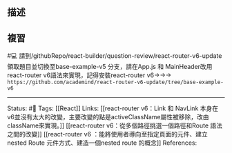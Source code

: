 ## 描述





## 複習


#💻 請到/githubRepo/react-builder/question-review/react-router-v6-update領取題目並切換至base-example-v5 分支，請在App.js 和 MainHeader改用react-router v6語法來實現，記得安裝react-router v6->->-> `https://github.com/academind/react-router-v6-update/tree/base-example-v6`
<!--SR:!2023-03-28,73,250-->



---
Status: #🌱 
Tags:
[[React]]
Links:
[[react-router v6：Link 和 NavLink 本身在v6並沒有太大的改變，主要改變的點是activeClassName屬性被移除，改由className來實現。]]
[[react-router v6：從多個路徑挑選一個路徑和Route 語法之間的改變]]
[[react-router v6 ：能將使用者導向至指定頁面的元件、建立nested Route 元件方式、建造一個nested route 的概念]]
References: